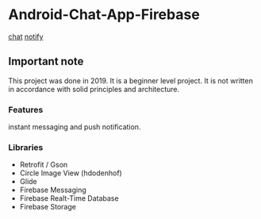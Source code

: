 # Android-Chat-App-Firebase



[chat](https://user-images.githubusercontent.com/79871380/130317743-8ab5c92a-b613-46f1-9301-48b4d6509f5a.png") 
[notify](https://user-images.githubusercontent.com/79871380/130317752-f1622440-d991-402a-b0c6-725017186b5b.png)



## Important note

This project was done in 2019. It is a beginner level project. It is not written in accordance with solid principles and architecture.

### Features

instant messaging and push notification.


### Libraries 

- Retrofit / Gson
- Circle Image View (hdodenhof)
- Glide
- Firebase Messaging
- Firebase Realt-Time Database
- Firebase Storage



